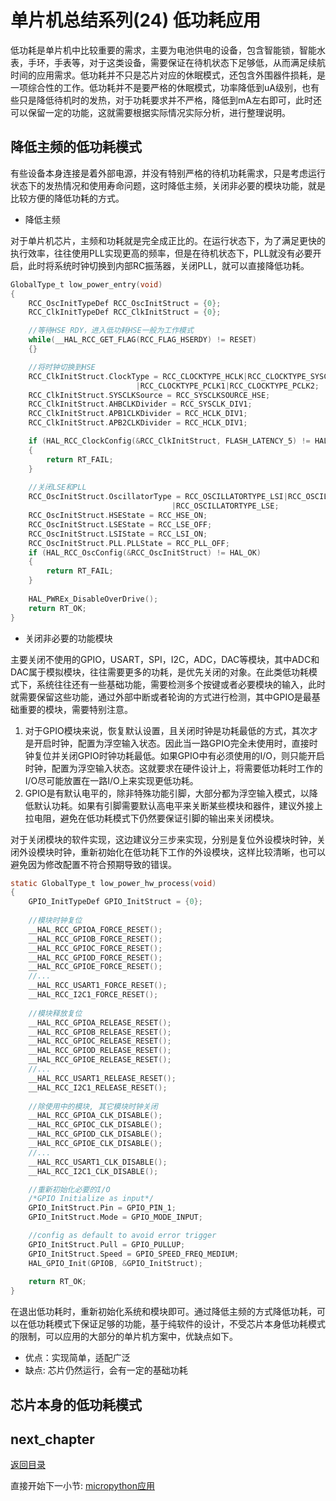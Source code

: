 # 单片机总结系列(24) 低功耗应用

低功耗是单片机中比较重要的需求，主要为电池供电的设备，包含智能锁，智能水表，手环，手表等，对于这类设备，需要保证在待机状态下足够低，从而满足续航时间的应用需求。低功耗并不只是芯片对应的休眠模式，还包含外围器件损耗，是一项综合性的工作。低功耗并不是要严格的休眠模式，功率降低到uA级别，也有些只是降低待机时的发热，对于功耗要求并不严格，降低到mA左右即可，此时还可以保留一定的功能，这就需要根据实际情况实际分析，进行整理说明。

## 降低主频的低功耗模式

有些设备本身连接是着外部电源，并没有特别严格的待机功耗需求，只是考虑运行状态下的发热情况和使用寿命问题，这时降低主频，关闭非必要的模块功能，就是比较方便的降低功耗的方式。

- 降低主频

对于单片机芯片，主频和功耗就是完全成正比的。在运行状态下，为了满足更快的执行效率，往往使用PLL实现更高的频率，但是在待机状态下，PLL就没有必要开启，此时将系统时钟切换到内部RC振荡器，关闭PLL，就可以直接降低功耗。

```c
GlobalType_t low_power_entry(void)
{
    RCC_OscInitTypeDef RCC_OscInitStruct = {0};
    RCC_ClkInitTypeDef RCC_ClkInitStruct = {0};

    //等待HSE RDY，进入低功耗HSE一般为工作模式
    while(__HAL_RCC_GET_FLAG(RCC_FLAG_HSERDY) != RESET)
    {}

    //将时钟切换到HSE
    RCC_ClkInitStruct.ClockType = RCC_CLOCKTYPE_HCLK|RCC_CLOCKTYPE_SYSCLK
                            |RCC_CLOCKTYPE_PCLK1|RCC_CLOCKTYPE_PCLK2;
    RCC_ClkInitStruct.SYSCLKSource = RCC_SYSCLKSOURCE_HSE;
    RCC_ClkInitStruct.AHBCLKDivider = RCC_SYSCLK_DIV1;
    RCC_ClkInitStruct.APB1CLKDivider = RCC_HCLK_DIV1;
    RCC_ClkInitStruct.APB2CLKDivider = RCC_HCLK_DIV1;

    if (HAL_RCC_ClockConfig(&RCC_ClkInitStruct, FLASH_LATENCY_5) != HAL_OK)
    {
        return RT_FAIL;
    }
  
    //关闭LSE和PLL
    RCC_OscInitStruct.OscillatorType = RCC_OSCILLATORTYPE_LSI|RCC_OSCILLATORTYPE_HSE
                                    |RCC_OSCILLATORTYPE_LSE;
    RCC_OscInitStruct.HSEState = RCC_HSE_ON;    
    RCC_OscInitStruct.LSEState = RCC_LSE_OFF;
    RCC_OscInitStruct.LSIState = RCC_LSI_ON;
    RCC_OscInitStruct.PLL.PLLState = RCC_PLL_OFF;
    if (HAL_RCC_OscConfig(&RCC_OscInitStruct) != HAL_OK)
    {
        return RT_FAIL;
    }
    
    HAL_PWREx_DisableOverDrive();
    return RT_OK;
}
```

- 关闭非必要的功能模块

主要关闭不使用的GPIO，USART，SPI，I2C，ADC，DAC等模块，其中ADC和DAC属于模拟模块，往往需要更多的功耗，是优先关闭的对象。在此类低功耗模式下，系统往往还有一些基础功能，需要检测多个按键或者必要模块的输入，此时就需要保留这些功能，通过外部中断或者轮询的方式进行检测，其中GPIO是最基础重要的模块，需要特别注意。

1. 对于GPIO模块来说，恢复默认设置，且关闭时钟是功耗最低的方式，其次才是开启时钟，配置为浮空输入状态。因此当一路GPIO完全未使用时，直接时钟复位并关闭GPIO时钟功耗最低。如果GPIO中有必须使用的I/O，则只能开启时钟，配置为浮空输入状态。这就要求在硬件设计上，将需要低功耗时工作的I/O尽可能放置在一路I/O上来实现更低功耗。
2. GPIO是有默认电平的，除非特殊功能引脚，大部分都为浮空输入模式，以降低默认功耗。如果有引脚需要默认高电平来关断某些模块和器件，建议外接上拉电阻，避免在低功耗模式下仍然要保证引脚的输出来关闭模块。

对于关闭模块的软件实现，这边建议分三步来实现，分别是复位外设模块时钟，关闭外设模块时钟，重新初始化在低功耗下工作的外设模块，这样比较清晰，也可以避免因为修改配置不符合预期导致的错误。

```c
static GlobalType_t low_power_hw_process(void)
{     
    GPIO_InitTypeDef GPIO_InitStruct = {0};
        
    //模块时钟复位
    __HAL_RCC_GPIOA_FORCE_RESET();
    __HAL_RCC_GPIOB_FORCE_RESET();
    __HAL_RCC_GPIOC_FORCE_RESET();
    __HAL_RCC_GPIOD_FORCE_RESET();
    __HAL_RCC_GPIOE_FORCE_RESET();
    //...
    __HAL_RCC_USART1_FORCE_RESET();
    __HAL_RCC_I2C1_FORCE_RESET();
    
    //模块释放复位
    __HAL_RCC_GPIOA_RELEASE_RESET();
    __HAL_RCC_GPIOB_RELEASE_RESET();
    __HAL_RCC_GPIOC_RELEASE_RESET();
    __HAL_RCC_GPIOD_RELEASE_RESET();
    __HAL_RCC_GPIOE_RELEASE_RESET();
    //...
    __HAL_RCC_USART1_RELEASE_RESET();
    __HAL_RCC_I2C1_RELEASE_RESET();
    
    //除使用中的模块, 其它模块时钟关闭
    __HAL_RCC_GPIOA_CLK_DISABLE();
    __HAL_RCC_GPIOC_CLK_DISABLE();
    __HAL_RCC_GPIOD_CLK_DISABLE();
    __HAL_RCC_GPIOE_CLK_DISABLE();
    //...
    __HAL_RCC_USART1_CLK_DISABLE();
    __HAL_RCC_I2C1_CLK_DISABLE();

    //重新初始化必要的I/O
    /*GPIO Initialize as input*/
    GPIO_InitStruct.Pin = GPIO_PIN_1;
    GPIO_InitStruct.Mode = GPIO_MODE_INPUT;

    //config as default to avoid error trigger
    GPIO_InitStruct.Pull = GPIO_PULLUP; 
    GPIO_InitStruct.Speed = GPIO_SPEED_FREQ_MEDIUM;
    HAL_GPIO_Init(GPIOB, &GPIO_InitStruct);
    
    return RT_OK;
}
```

在退出低功耗时，重新初始化系统和模块即可。通过降低主频的方式降低功耗，可以在低功耗模式下保证足够的功能，基于纯软件的设计，不受芯片本身低功耗模式的限制，可以应用的大部分的单片机方案中，优缺点如下。

- 优点：实现简单，适配广泛
- 缺点: 芯片仍然运行，会有一定的基础功耗

## 芯片本身的低功耗模式

## next_chapter

[返回目录](./../README.md)

直接开始下一小节: [micropython应用](./ch25.micropython.md)
